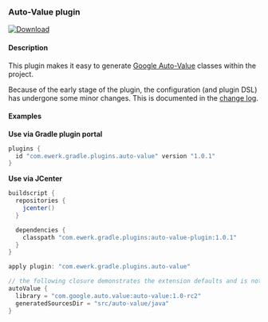 ### Auto-Value plugin

[ ![Download](https://api.bintray.com/packages/ewerk/gradle-plugins/auto-value-plugin/images/download.svg) ](https://bintray.com/ewerk/gradle-plugins/auto-value-plugin/_latestVersion)

#### Description

This plugin makes it easy to generate [Google Auto-Value](https://github.com/google/auto/tree/master/value) 
classes within the project.

Because of the early stage of the plugin, the configuration (and plugin DSL) has undergone some
minor changes. This is documented in the [change log](change_log.md).

#### Examples

__Use via Gradle plugin portal__

```groovy
plugins {
  id "com.ewerk.gradle.plugins.auto-value" version "1.0.1"
}
```

__Use via JCenter__

```groovy
buildscript {
  repositories {
    jcenter()
  }

  dependencies {
    classpath "com.ewerk.gradle.plugins:auto-value-plugin:1.0.1"
  }
}

apply plugin: "com.ewerk.gradle.plugins.auto-value"

// the following closure demonstrates the extension defaults and is not necessary
autoValue {
  library = "com.google.auto.value:auto-value:1.0-rc2"
  generatedSourcesDir = "src/auto-value/java"
}
```